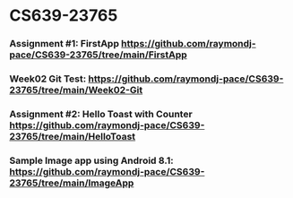 # CS639-23765

### Assignment #1: FirstApp https://github.com/raymondj-pace/CS639-23765/tree/main/FirstApp

### Week02 Git Test: https://github.com/raymondj-pace/CS639-23765/tree/main/Week02-Git

### Assignment #2: Hello Toast with Counter https://github.com/raymondj-pace/CS639-23765/tree/main/HelloToast

### Sample Image app using Android 8.1: https://github.com/raymondj-pace/CS639-23765/tree/main/ImageApp
